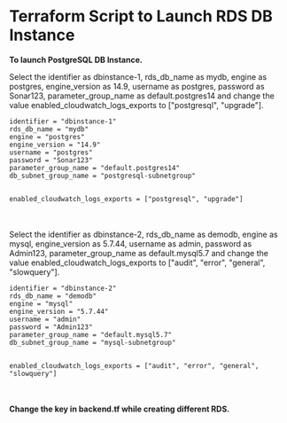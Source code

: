 # Terraform Script to Launch RDS DB Instance

**To launch PostgreSQL DB Instance.**

Select the identifier as dbinstance-1, rds_db_name as mydb, engine as postgres, engine_version as 14.9, username as postgres, password as Sonar123, parameter_group_name as default.postgres14 and change the value enabled_cloudwatch_logs_exports to ["postgresql", "upgrade"].

```
identifier = "dbinstance-1"
rds_db_name = "mydb"
engine = "postgres"
engine_version = "14.9"
username = "postgres"
password = "Sonar123"
parameter_group_name = "default.postgres14"
db_subnet_group_name = "postgresql-subnetgroup"


enabled_cloudwatch_logs_exports = ["postgresql", "upgrade"]  
```  
<br><br/>
Select the identifier as dbinstance-2, rds_db_name as demodb, engine as mysql, engine_version as 5.7.44, username as admin, password as Admin123, parameter_group_name as default.mysql5.7 and change the value enabled_cloudwatch_logs_exports to ["audit", "error", "general", "slowquery"].

```
identifier = "dbinstance-2"
rds_db_name = "demodb"
engine = "mysql"
engine_version = "5.7.44"
username = "admin"
password = "Admin123"
parameter_group_name = "default.mysql5.7"  
db_subnet_group_name = "mysql-subnetgroup"


enabled_cloudwatch_logs_exports = ["audit", "error", "general", "slowquery"] 
```
<br><br/>
**Change the key in backend.tf while creating different RDS.**
